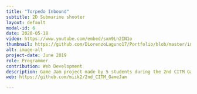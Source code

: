 ```yaml
---
title: "Torpedo Inbound"
subtitle: 2D Submarine shooter
layout: default
modal-id: 6
date: 2020-05-18
video: https://www.youtube.com/embed/sxm9Ln2IN1o
thumbnail: https://github.com/DLorenzoLaguno17/Portfolio/blob/master/img/portfolio/Torpedo.gif?raw=true
alt: image-alt
project-date: June 2019
role: Programmer
contribution: Web Development
description: Game Jam project made by 5 students during the 2nd CITM Game Jam. Submarine shooter game in the depths of the ocean using the Unity 2D Engine and the Tiled Map Editor software.
web: https://github.com/miik2/2nd_CITM_GameJam

---
```

